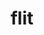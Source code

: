 ---
title: "flit"
layout: cache
categories: [package, develop]
meta: {"versions": ["2.1.0"], "compilers": ["cce@=15.0.1", "gcc@=11.4.0", "gcc@=9.4.0", "oneapi@=2023.2.0", "oneapi@=2023.2.1"], "oss": ["rhel8", "ubuntu20.04"], "platforms": ["linux"], "targets": ["aarch64", "neoverse_v1", "ppc64le", "x86_64_v3", "zen4"], "stacks": ["e4s", "e4s-arm", "e4s-cray-rhel", "e4s-neoverse_v1", "e4s-oneapi", "e4s-power", "root"], "num_specs": 35, "num_specs_by_stack": {"e4s-cray-rhel": 5, "root": 35, "e4s-arm": 6, "e4s-neoverse_v1": 3, "e4s-power": 7, "e4s": 7, "e4s-oneapi": 7}}
spec_details: [{"hash": "5ap3stye46tvcy7shdtkgfm7zo2yqrom", "compiler": "cce@=15.0.1", "versions": ["2.1.0"], "os": "rhel8", "platform": "linux", "target": "zen4", "variants": ["build_system=makefile"], "stacks": ["e4s-cray-rhel", "root"], "size": "-", "tarball": "https://binaries.spack.io/develop/build_cache/linux-rhel8-zen4/cce-15.0.1/flit-2.1.0/linux-rhel8-zen4-cce-15.0.1-flit-2.1.0-5ap3stye46tvcy7shdtkgfm7zo2yqrom.spack"}, {"hash": "vdlbzafr6k7noeuehp7qhueidmkjhevj", "compiler": "cce@=15.0.1", "versions": ["2.1.0"], "os": "rhel8", "platform": "linux", "target": "zen4", "variants": ["build_system=makefile"], "stacks": ["e4s-cray-rhel", "root"], "size": "-", "tarball": "https://binaries.spack.io/develop/build_cache/linux-rhel8-zen4/cce-15.0.1/flit-2.1.0/linux-rhel8-zen4-cce-15.0.1-flit-2.1.0-vdlbzafr6k7noeuehp7qhueidmkjhevj.spack"}, {"hash": "3nvhui7fbsqnkjiofykrwolxgn3th2vl", "compiler": "cce@=15.0.1", "versions": ["2.1.0"], "os": "rhel8", "platform": "linux", "target": "zen4", "variants": ["build_system=makefile"], "stacks": ["e4s-cray-rhel", "root"], "size": "-", "tarball": "https://binaries.spack.io/develop/build_cache/linux-rhel8-zen4/cce-15.0.1/flit-2.1.0/linux-rhel8-zen4-cce-15.0.1-flit-2.1.0-3nvhui7fbsqnkjiofykrwolxgn3th2vl.spack"}, {"hash": "2sz4yimxxooxl4tzhtxbvaca4aichnvp", "compiler": "cce@=15.0.1", "versions": ["2.1.0"], "os": "rhel8", "platform": "linux", "target": "zen4", "variants": ["build_system=makefile"], "stacks": ["e4s-cray-rhel", "root"], "size": "-", "tarball": "https://binaries.spack.io/develop/build_cache/linux-rhel8-zen4/cce-15.0.1/flit-2.1.0/linux-rhel8-zen4-cce-15.0.1-flit-2.1.0-2sz4yimxxooxl4tzhtxbvaca4aichnvp.spack"}, {"hash": "62k7i6wezy3lziegm2nue5t2gnhdslkb", "compiler": "cce@=15.0.1", "versions": ["2.1.0"], "os": "rhel8", "platform": "linux", "target": "zen4", "variants": ["build_system=makefile"], "stacks": ["e4s-cray-rhel", "root"], "size": "-", "tarball": "https://binaries.spack.io/develop/build_cache/linux-rhel8-zen4/cce-15.0.1/flit-2.1.0/linux-rhel8-zen4-cce-15.0.1-flit-2.1.0-62k7i6wezy3lziegm2nue5t2gnhdslkb.spack"}, {"hash": "dkymctkt36s6py3iw5cfpqx6d64bwgw3", "compiler": "gcc@=11.4.0", "versions": ["2.1.0"], "os": "ubuntu20.04", "platform": "linux", "target": "aarch64", "variants": ["build_system=makefile"], "stacks": ["root", "e4s-arm"], "size": "-", "tarball": "https://binaries.spack.io/develop/build_cache/linux-ubuntu20.04-aarch64/gcc-11.4.0/flit-2.1.0/linux-ubuntu20.04-aarch64-gcc-11.4.0-flit-2.1.0-dkymctkt36s6py3iw5cfpqx6d64bwgw3.spack"}, {"hash": "sn5ugygsne6k2qojsgdblcpa5gxnzhiv", "compiler": "gcc@=11.4.0", "versions": ["2.1.0"], "os": "ubuntu20.04", "platform": "linux", "target": "aarch64", "variants": ["build_system=makefile"], "stacks": ["root", "e4s-arm"], "size": "-", "tarball": "https://binaries.spack.io/develop/build_cache/linux-ubuntu20.04-aarch64/gcc-11.4.0/flit-2.1.0/linux-ubuntu20.04-aarch64-gcc-11.4.0-flit-2.1.0-sn5ugygsne6k2qojsgdblcpa5gxnzhiv.spack"}, {"hash": "xu5po6t7t6uemy3bzjbpjwcipej5mmmu", "compiler": "gcc@=11.4.0", "versions": ["2.1.0"], "os": "ubuntu20.04", "platform": "linux", "target": "aarch64", "variants": ["build_system=makefile"], "stacks": ["root", "e4s-arm"], "size": "-", "tarball": "https://binaries.spack.io/develop/build_cache/linux-ubuntu20.04-aarch64/gcc-11.4.0/flit-2.1.0/linux-ubuntu20.04-aarch64-gcc-11.4.0-flit-2.1.0-xu5po6t7t6uemy3bzjbpjwcipej5mmmu.spack"}, {"hash": "k64qide3qsymiv2c3x5czldvgnbdagbl", "compiler": "gcc@=11.4.0", "versions": ["2.1.0"], "os": "ubuntu20.04", "platform": "linux", "target": "aarch64", "variants": ["build_system=makefile"], "stacks": ["root", "e4s-arm"], "size": "-", "tarball": "https://binaries.spack.io/develop/build_cache/linux-ubuntu20.04-aarch64/gcc-11.4.0/flit-2.1.0/linux-ubuntu20.04-aarch64-gcc-11.4.0-flit-2.1.0-k64qide3qsymiv2c3x5czldvgnbdagbl.spack"}, {"hash": "mdoqi2cq5xfyih3oex3526sswqwqvmv2", "compiler": "gcc@=11.4.0", "versions": ["2.1.0"], "os": "ubuntu20.04", "platform": "linux", "target": "aarch64", "variants": ["build_system=makefile"], "stacks": ["root", "e4s-arm"], "size": "-", "tarball": "https://binaries.spack.io/develop/build_cache/linux-ubuntu20.04-aarch64/gcc-11.4.0/flit-2.1.0/linux-ubuntu20.04-aarch64-gcc-11.4.0-flit-2.1.0-mdoqi2cq5xfyih3oex3526sswqwqvmv2.spack"}, {"hash": "pzceigzbcmrez4t6fnymgw2gad5uft6g", "compiler": "gcc@=11.4.0", "versions": ["2.1.0"], "os": "ubuntu20.04", "platform": "linux", "target": "aarch64", "variants": ["build_system=makefile"], "stacks": ["root", "e4s-arm"], "size": "-", "tarball": "https://binaries.spack.io/develop/build_cache/linux-ubuntu20.04-aarch64/gcc-11.4.0/flit-2.1.0/linux-ubuntu20.04-aarch64-gcc-11.4.0-flit-2.1.0-pzceigzbcmrez4t6fnymgw2gad5uft6g.spack"}, {"hash": "ij5mw2rplis4poqtrt2fmeogm4xisvam", "compiler": "gcc@=11.4.0", "versions": ["2.1.0"], "os": "ubuntu20.04", "platform": "linux", "target": "neoverse_v1", "variants": ["build_system=makefile"], "stacks": ["root", "e4s-neoverse_v1"], "size": "-", "tarball": "https://binaries.spack.io/develop/build_cache/linux-ubuntu20.04-neoverse_v1/gcc-11.4.0/flit-2.1.0/linux-ubuntu20.04-neoverse_v1-gcc-11.4.0-flit-2.1.0-ij5mw2rplis4poqtrt2fmeogm4xisvam.spack"}, {"hash": "n74qbe5evenzpxwfst5rrnqm7cppczmc", "compiler": "gcc@=11.4.0", "versions": ["2.1.0"], "os": "ubuntu20.04", "platform": "linux", "target": "neoverse_v1", "variants": ["build_system=makefile"], "stacks": ["root", "e4s-neoverse_v1"], "size": "-", "tarball": "https://binaries.spack.io/develop/build_cache/linux-ubuntu20.04-neoverse_v1/gcc-11.4.0/flit-2.1.0/linux-ubuntu20.04-neoverse_v1-gcc-11.4.0-flit-2.1.0-n74qbe5evenzpxwfst5rrnqm7cppczmc.spack"}, {"hash": "2zbcv6ulg76zdvx7rp2va7qx3t2wn2nl", "compiler": "gcc@=11.4.0", "versions": ["2.1.0"], "os": "ubuntu20.04", "platform": "linux", "target": "neoverse_v1", "variants": ["build_system=makefile"], "stacks": ["root", "e4s-neoverse_v1"], "size": "-", "tarball": "https://binaries.spack.io/develop/build_cache/linux-ubuntu20.04-neoverse_v1/gcc-11.4.0/flit-2.1.0/linux-ubuntu20.04-neoverse_v1-gcc-11.4.0-flit-2.1.0-2zbcv6ulg76zdvx7rp2va7qx3t2wn2nl.spack"}, {"hash": "cgstkr3tgkncblvrhtjkkibjprs4unnv", "compiler": "gcc@=9.4.0", "versions": ["2.1.0"], "os": "ubuntu20.04", "platform": "linux", "target": "ppc64le", "variants": ["build_system=makefile"], "stacks": ["e4s-power", "root"], "size": "-", "tarball": "https://binaries.spack.io/develop/build_cache/linux-ubuntu20.04-ppc64le/gcc-9.4.0/flit-2.1.0/linux-ubuntu20.04-ppc64le-gcc-9.4.0-flit-2.1.0-cgstkr3tgkncblvrhtjkkibjprs4unnv.spack"}, {"hash": "m75y24fjvdvjuv2ertbsvlzteb3ery6o", "compiler": "gcc@=9.4.0", "versions": ["2.1.0"], "os": "ubuntu20.04", "platform": "linux", "target": "ppc64le", "variants": ["build_system=makefile"], "stacks": ["e4s-power", "root"], "size": "-", "tarball": "https://binaries.spack.io/develop/build_cache/linux-ubuntu20.04-ppc64le/gcc-9.4.0/flit-2.1.0/linux-ubuntu20.04-ppc64le-gcc-9.4.0-flit-2.1.0-m75y24fjvdvjuv2ertbsvlzteb3ery6o.spack"}, {"hash": "rckpwefy6kzj3rp3533lebrmcnboiuml", "compiler": "gcc@=9.4.0", "versions": ["2.1.0"], "os": "ubuntu20.04", "platform": "linux", "target": "ppc64le", "variants": ["build_system=makefile"], "stacks": ["e4s-power", "root"], "size": "-", "tarball": "https://binaries.spack.io/develop/build_cache/linux-ubuntu20.04-ppc64le/gcc-9.4.0/flit-2.1.0/linux-ubuntu20.04-ppc64le-gcc-9.4.0-flit-2.1.0-rckpwefy6kzj3rp3533lebrmcnboiuml.spack"}, {"hash": "74k2fln5y4kw6632kll2ielduwwmminy", "compiler": "gcc@=9.4.0", "versions": ["2.1.0"], "os": "ubuntu20.04", "platform": "linux", "target": "ppc64le", "variants": ["build_system=makefile"], "stacks": ["e4s-power", "root"], "size": "-", "tarball": "https://binaries.spack.io/develop/build_cache/linux-ubuntu20.04-ppc64le/gcc-9.4.0/flit-2.1.0/linux-ubuntu20.04-ppc64le-gcc-9.4.0-flit-2.1.0-74k2fln5y4kw6632kll2ielduwwmminy.spack"}, {"hash": "qzz4paatdoj4es2x6l7cvh5k6rupmtrh", "compiler": "gcc@=9.4.0", "versions": ["2.1.0"], "os": "ubuntu20.04", "platform": "linux", "target": "ppc64le", "variants": ["build_system=makefile"], "stacks": ["e4s-power", "root"], "size": "-", "tarball": "https://binaries.spack.io/develop/build_cache/linux-ubuntu20.04-ppc64le/gcc-9.4.0/flit-2.1.0/linux-ubuntu20.04-ppc64le-gcc-9.4.0-flit-2.1.0-qzz4paatdoj4es2x6l7cvh5k6rupmtrh.spack"}, {"hash": "rdo6ysfu5zki7mm3xlnet3a7yud7mbuv", "compiler": "gcc@=9.4.0", "versions": ["2.1.0"], "os": "ubuntu20.04", "platform": "linux", "target": "ppc64le", "variants": ["build_system=makefile"], "stacks": ["e4s-power", "root"], "size": "-", "tarball": "https://binaries.spack.io/develop/build_cache/linux-ubuntu20.04-ppc64le/gcc-9.4.0/flit-2.1.0/linux-ubuntu20.04-ppc64le-gcc-9.4.0-flit-2.1.0-rdo6ysfu5zki7mm3xlnet3a7yud7mbuv.spack"}, {"hash": "vswibplgretayxb6xtd7uka5dcqseaob", "compiler": "gcc@=9.4.0", "versions": ["2.1.0"], "os": "ubuntu20.04", "platform": "linux", "target": "ppc64le", "variants": ["build_system=makefile"], "stacks": ["e4s-power", "root"], "size": "-", "tarball": "https://binaries.spack.io/develop/build_cache/linux-ubuntu20.04-ppc64le/gcc-9.4.0/flit-2.1.0/linux-ubuntu20.04-ppc64le-gcc-9.4.0-flit-2.1.0-vswibplgretayxb6xtd7uka5dcqseaob.spack"}, {"hash": "7q2mqvdz2meehfgjefysdjwmch52cmba", "compiler": "gcc@=11.4.0", "versions": ["2.1.0"], "os": "ubuntu20.04", "platform": "linux", "target": "x86_64_v3", "variants": ["build_system=makefile"], "stacks": ["e4s", "root"], "size": "-", "tarball": "https://binaries.spack.io/develop/build_cache/linux-ubuntu20.04-x86_64_v3/gcc-11.4.0/flit-2.1.0/linux-ubuntu20.04-x86_64_v3-gcc-11.4.0-flit-2.1.0-7q2mqvdz2meehfgjefysdjwmch52cmba.spack"}, {"hash": "x3kqctaly4kpxbudkxcrb7sv64xyzgv6", "compiler": "gcc@=11.4.0", "versions": ["2.1.0"], "os": "ubuntu20.04", "platform": "linux", "target": "x86_64_v3", "variants": ["build_system=makefile"], "stacks": ["e4s", "root"], "size": "-", "tarball": "https://binaries.spack.io/develop/build_cache/linux-ubuntu20.04-x86_64_v3/gcc-11.4.0/flit-2.1.0/linux-ubuntu20.04-x86_64_v3-gcc-11.4.0-flit-2.1.0-x3kqctaly4kpxbudkxcrb7sv64xyzgv6.spack"}, {"hash": "p26pmz75cdgqg5nfhboj2ghox5vbdvwy", "compiler": "gcc@=11.4.0", "versions": ["2.1.0"], "os": "ubuntu20.04", "platform": "linux", "target": "x86_64_v3", "variants": ["build_system=makefile"], "stacks": ["e4s", "root"], "size": "-", "tarball": "https://binaries.spack.io/develop/build_cache/linux-ubuntu20.04-x86_64_v3/gcc-11.4.0/flit-2.1.0/linux-ubuntu20.04-x86_64_v3-gcc-11.4.0-flit-2.1.0-p26pmz75cdgqg5nfhboj2ghox5vbdvwy.spack"}, {"hash": "dihgyzkeumum3hkkcvf5gjv4ihs3qwcz", "compiler": "gcc@=11.4.0", "versions": ["2.1.0"], "os": "ubuntu20.04", "platform": "linux", "target": "x86_64_v3", "variants": ["build_system=makefile"], "stacks": ["e4s", "root"], "size": "-", "tarball": "https://binaries.spack.io/develop/build_cache/linux-ubuntu20.04-x86_64_v3/gcc-11.4.0/flit-2.1.0/linux-ubuntu20.04-x86_64_v3-gcc-11.4.0-flit-2.1.0-dihgyzkeumum3hkkcvf5gjv4ihs3qwcz.spack"}, {"hash": "sv7slbbxki6fpijugh3ynuhtmbpdqkxc", "compiler": "gcc@=11.4.0", "versions": ["2.1.0"], "os": "ubuntu20.04", "platform": "linux", "target": "x86_64_v3", "variants": ["build_system=makefile"], "stacks": ["e4s", "root"], "size": "-", "tarball": "https://binaries.spack.io/develop/build_cache/linux-ubuntu20.04-x86_64_v3/gcc-11.4.0/flit-2.1.0/linux-ubuntu20.04-x86_64_v3-gcc-11.4.0-flit-2.1.0-sv7slbbxki6fpijugh3ynuhtmbpdqkxc.spack"}, {"hash": "i7fensms554bn7rkyhlxynqjuzwcodom", "compiler": "gcc@=11.4.0", "versions": ["2.1.0"], "os": "ubuntu20.04", "platform": "linux", "target": "x86_64_v3", "variants": ["build_system=makefile"], "stacks": ["e4s", "root"], "size": "-", "tarball": "https://binaries.spack.io/develop/build_cache/linux-ubuntu20.04-x86_64_v3/gcc-11.4.0/flit-2.1.0/linux-ubuntu20.04-x86_64_v3-gcc-11.4.0-flit-2.1.0-i7fensms554bn7rkyhlxynqjuzwcodom.spack"}, {"hash": "zbioaw6kn25iasp3hip6mjt62w3uksga", "compiler": "gcc@=11.4.0", "versions": ["2.1.0"], "os": "ubuntu20.04", "platform": "linux", "target": "x86_64_v3", "variants": ["build_system=makefile"], "stacks": ["e4s", "root"], "size": "-", "tarball": "https://binaries.spack.io/develop/build_cache/linux-ubuntu20.04-x86_64_v3/gcc-11.4.0/flit-2.1.0/linux-ubuntu20.04-x86_64_v3-gcc-11.4.0-flit-2.1.0-zbioaw6kn25iasp3hip6mjt62w3uksga.spack"}, {"hash": "lxz46ko6lvle37xl22dms3ckszz4ckyd", "compiler": "oneapi@=2023.2.0", "versions": ["2.1.0"], "os": "ubuntu20.04", "platform": "linux", "target": "x86_64_v3", "variants": ["build_system=makefile"], "stacks": ["e4s-oneapi", "root"], "size": "-", "tarball": "https://binaries.spack.io/develop/build_cache/linux-ubuntu20.04-x86_64_v3/oneapi-2023.2.0/flit-2.1.0/linux-ubuntu20.04-x86_64_v3-oneapi-2023.2.0-flit-2.1.0-lxz46ko6lvle37xl22dms3ckszz4ckyd.spack"}, {"hash": "xbfaee4f7qnbc4bdxfwny6fhfmmyl6wd", "compiler": "oneapi@=2023.2.1", "versions": ["2.1.0"], "os": "ubuntu20.04", "platform": "linux", "target": "x86_64_v3", "variants": ["build_system=makefile"], "stacks": ["e4s-oneapi", "root"], "size": "-", "tarball": "https://binaries.spack.io/develop/build_cache/linux-ubuntu20.04-x86_64_v3/oneapi-2023.2.1/flit-2.1.0/linux-ubuntu20.04-x86_64_v3-oneapi-2023.2.1-flit-2.1.0-xbfaee4f7qnbc4bdxfwny6fhfmmyl6wd.spack"}, {"hash": "b6oicmqjkwecuohb35om6sl3bdal4sx3", "compiler": "oneapi@=2023.2.1", "versions": ["2.1.0"], "os": "ubuntu20.04", "platform": "linux", "target": "x86_64_v3", "variants": ["build_system=makefile"], "stacks": ["e4s-oneapi", "root"], "size": "-", "tarball": "https://binaries.spack.io/develop/build_cache/linux-ubuntu20.04-x86_64_v3/oneapi-2023.2.1/flit-2.1.0/linux-ubuntu20.04-x86_64_v3-oneapi-2023.2.1-flit-2.1.0-b6oicmqjkwecuohb35om6sl3bdal4sx3.spack"}, {"hash": "x6smmvcwad2idjpnxsgownfdqsu3fd3s", "compiler": "oneapi@=2023.2.1", "versions": ["2.1.0"], "os": "ubuntu20.04", "platform": "linux", "target": "x86_64_v3", "variants": ["build_system=makefile"], "stacks": ["e4s-oneapi", "root"], "size": "-", "tarball": "https://binaries.spack.io/develop/build_cache/linux-ubuntu20.04-x86_64_v3/oneapi-2023.2.1/flit-2.1.0/linux-ubuntu20.04-x86_64_v3-oneapi-2023.2.1-flit-2.1.0-x6smmvcwad2idjpnxsgownfdqsu3fd3s.spack"}, {"hash": "3ut3rdwgt7b5gfikfd7eleenfs3xvmlh", "compiler": "oneapi@=2023.2.1", "versions": ["2.1.0"], "os": "ubuntu20.04", "platform": "linux", "target": "x86_64_v3", "variants": ["build_system=makefile"], "stacks": ["e4s-oneapi", "root"], "size": "-", "tarball": "https://binaries.spack.io/develop/build_cache/linux-ubuntu20.04-x86_64_v3/oneapi-2023.2.1/flit-2.1.0/linux-ubuntu20.04-x86_64_v3-oneapi-2023.2.1-flit-2.1.0-3ut3rdwgt7b5gfikfd7eleenfs3xvmlh.spack"}, {"hash": "ayuwxlvjxi3vfnwjxmrjsfzqepp2hlqf", "compiler": "oneapi@=2023.2.1", "versions": ["2.1.0"], "os": "ubuntu20.04", "platform": "linux", "target": "x86_64_v3", "variants": ["build_system=makefile"], "stacks": ["e4s-oneapi", "root"], "size": "-", "tarball": "https://binaries.spack.io/develop/build_cache/linux-ubuntu20.04-x86_64_v3/oneapi-2023.2.1/flit-2.1.0/linux-ubuntu20.04-x86_64_v3-oneapi-2023.2.1-flit-2.1.0-ayuwxlvjxi3vfnwjxmrjsfzqepp2hlqf.spack"}, {"hash": "grek54wkgqyl25d2h3ekavnghoi7lg4w", "compiler": "oneapi@=2023.2.1", "versions": ["2.1.0"], "os": "ubuntu20.04", "platform": "linux", "target": "x86_64_v3", "variants": ["build_system=makefile"], "stacks": ["e4s-oneapi", "root"], "size": "-", "tarball": "https://binaries.spack.io/develop/build_cache/linux-ubuntu20.04-x86_64_v3/oneapi-2023.2.1/flit-2.1.0/linux-ubuntu20.04-x86_64_v3-oneapi-2023.2.1-flit-2.1.0-grek54wkgqyl25d2h3ekavnghoi7lg4w.spack"}]
---